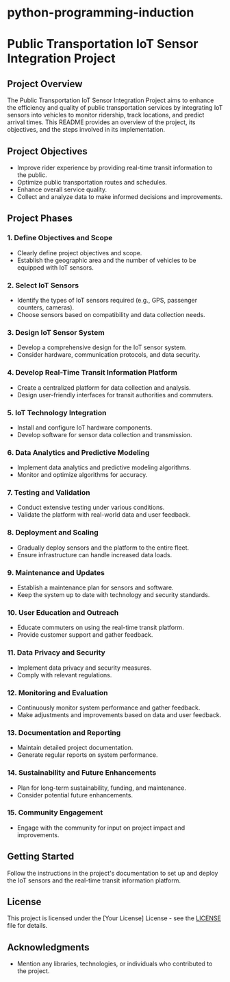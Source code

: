 # python-programming-induction

# Public Transportation IoT Sensor Integration Project

## Project Overview

The Public Transportation IoT Sensor Integration Project aims to enhance the efficiency and quality of public transportation services by integrating IoT sensors into vehicles to monitor ridership, track locations, and predict arrival times. This README provides an overview of the project, its objectives, and the steps involved in its implementation.

## Project Objectives

- Improve rider experience by providing real-time transit information to the public.
- Optimize public transportation routes and schedules.
- Enhance overall service quality.
- Collect and analyze data to make informed decisions and improvements.

## Project Phases

### 1. Define Objectives and Scope

- Clearly define project objectives and scope.
- Establish the geographic area and the number of vehicles to be equipped with IoT sensors.

### 2. Select IoT Sensors

- Identify the types of IoT sensors required (e.g., GPS, passenger counters, cameras).
- Choose sensors based on compatibility and data collection needs.

### 3. Design IoT Sensor System

- Develop a comprehensive design for the IoT sensor system.
- Consider hardware, communication protocols, and data security.

### 4. Develop Real-Time Transit Information Platform

- Create a centralized platform for data collection and analysis.
- Design user-friendly interfaces for transit authorities and commuters.

### 5. IoT Technology Integration

- Install and configure IoT hardware components.
- Develop software for sensor data collection and transmission.

### 6. Data Analytics and Predictive Modeling

- Implement data analytics and predictive modeling algorithms.
- Monitor and optimize algorithms for accuracy.

### 7. Testing and Validation

- Conduct extensive testing under various conditions.
- Validate the platform with real-world data and user feedback.

### 8. Deployment and Scaling

- Gradually deploy sensors and the platform to the entire fleet.
- Ensure infrastructure can handle increased data loads.

### 9. Maintenance and Updates

- Establish a maintenance plan for sensors and software.
- Keep the system up to date with technology and security standards.

### 10. User Education and Outreach

- Educate commuters on using the real-time transit platform.
- Provide customer support and gather feedback.

### 11. Data Privacy and Security

- Implement data privacy and security measures.
- Comply with relevant regulations.

### 12. Monitoring and Evaluation

- Continuously monitor system performance and gather feedback.
- Make adjustments and improvements based on data and user feedback.

### 13. Documentation and Reporting

- Maintain detailed project documentation.
- Generate regular reports on system performance.

### 14. Sustainability and Future Enhancements

- Plan for long-term sustainability, funding, and maintenance.
- Consider potential future enhancements.

### 15. Community Engagement

- Engage with the community for input on project impact and improvements.

## Getting Started

Follow the instructions in the project's documentation to set up and deploy the IoT sensors and the real-time transit information platform.

## License

This project is licensed under the [Your License] License - see the [LICENSE](LICENSE) file for details.

## Acknowledgments

- Mention any libraries, technologies, or individuals who contributed to the project.

